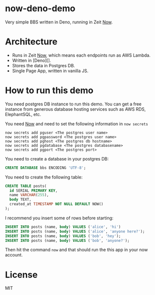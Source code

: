 # now-deno-demo

Very simple BBS written in Deno, running in Zeit [Now][].

# Architecture

- Runs in Zeit [Now][], which means each endpoints run as AWS Lambda.
- Written in [Deno][].
- Stores the data in Postgres DB.
- Single Page App, written in vanilla JS.

# How to run this demo

You need postgres DB instance to run this demo. You can get a free instance from generous database hosting services such as AWS RDS, ElephantSQL, etc.

You need [Now][] and need to set the following information in `now secrets`

```
now secrets add pguser <The postgres user name>
now secrets add pgpassword <The postgres user name>
now secrets add pghost <The postgres db hostname>
now secrets add pgdatabase <The postgres databasename>
now secrets add pgport <The postgres port>
```

You need to create a database in your postgres DB:

```sql
CREATE DATABASE bbs ENCODING 'UTF-8';
```

You need to create the following table:

```sql
CREATE TABLE posts(
  id SERIAL PRIMARY KEY,
  name VARCHAR(255),
  body TEXT,
  created_at TIMESTAMP NOT NULL DEFAULT NOW()
);
```

I recommend you insert some of rows before starting:

```sql
INSERT INTO posts (name, body) VALUES ('alice', 'hi')
INSERT INTO posts (name, body) VALUES ('alice', 'anyone here?');
INSERT INTO posts (name, body) VALUES ('bob', 'hey');
INSERT INTO posts (name, body) VALUES ('bob', 'anyone?');
```

Then hit the command `now` and that should run the this app in your now account.

# License

MIT

[Now]: https://github.com/zeit/now
